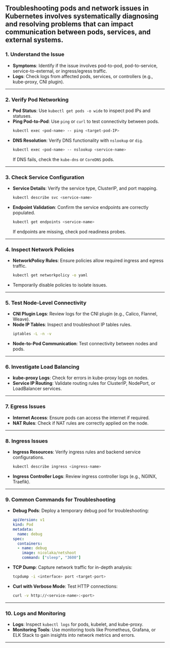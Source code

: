 Troubleshooting pods and network issues in Kubernetes involves systematically diagnosing and resolving problems that can impact communication between pods, services, and external systems. 
---

### **1. Understand the Issue**
- **Symptoms**: Identify if the issue involves pod-to-pod, pod-to-service, service-to-external, or ingress/egress traffic.
- **Logs**: Check logs from affected pods, services, or controllers (e.g., kube-proxy, CNI plugin).

---

### **2. Verify Pod Networking**
- **Pod Status**: Use `kubectl get pods -o wide` to inspect pod IPs and statuses.
- **Ping Pod-to-Pod**: Use `ping` or `curl` to test connectivity between pods.
  ```bash
  kubectl exec <pod-name> -- ping <target-pod-IP>
  ```
- **DNS Resolution**: Verify DNS functionality with `nslookup` or `dig`.
  ```bash
  kubectl exec <pod-name> -- nslookup <service-name>
  ```
  If DNS fails, check the `kube-dns` or `CoreDNS` pods.

---

### **3. Check Service Configuration**
- **Service Details**: Verify the service type, ClusterIP, and port mapping.
  ```bash
  kubectl describe svc <service-name>
  ```
- **Endpoint Validation**: Confirm the service endpoints are correctly populated.
  ```bash
  kubectl get endpoints <service-name>
  ```
  If endpoints are missing, check pod readiness probes.

---

### **4. Inspect Network Policies**
- **NetworkPolicy Rules**: Ensure policies allow required ingress and egress traffic.
  ```bash
  kubectl get networkpolicy -o yaml
  ```
- Temporarily disable policies to isolate issues.

---

### **5. Test Node-Level Connectivity**
- **CNI Plugin Logs**: Review logs for the CNI plugin (e.g., Calico, Flannel, Weave).
- **Node IP Tables**: Inspect and troubleshoot IP tables rules.
  ```bash
  iptables -L -n -v
  ```
- **Node-to-Pod Communication**: Test connectivity between nodes and pods.

---

### **6. Investigate Load Balancing**
- **kube-proxy Logs**: Check for errors in kube-proxy logs on nodes.
- **Service IP Routing**: Validate routing rules for ClusterIP, NodePort, or LoadBalancer services.

---

### **7. Egress Issues**
- **Internet Access**: Ensure pods can access the internet if required.
- **NAT Rules**: Check if NAT rules are correctly applied on the node.

---

### **8. Ingress Issues**
- **Ingress Resources**: Verify ingress rules and backend service configurations.
  ```bash
  kubectl describe ingress <ingress-name>
  ```
- **Ingress Controller Logs**: Review ingress controller logs (e.g., NGINX, Traefik).

---

### **9. Common Commands for Troubleshooting**
- **Debug Pods**: Deploy a temporary debug pod for troubleshooting:
  ```yaml
  apiVersion: v1
  kind: Pod
  metadata:
    name: debug
  spec:
    containers:
    - name: debug
      image: nicolaka/netshoot
      command: ["sleep", "3600"]
  ```
- **TCP Dump**: Capture network traffic for in-depth analysis:
  ```bash
  tcpdump -i <interface> port <target-port>
  ```
- **Curl with Verbose Mode**: Test HTTP connections:
  ```bash
  curl -v http://<service-name>:<port>
  ```

---

### **10. Logs and Monitoring**
- **Logs**: Inspect `kubectl logs` for pods, kubelet, and kube-proxy.
- **Monitoring Tools**: Use monitoring tools like Prometheus, Grafana, or ELK Stack to gain insights into network metrics and errors.

---

